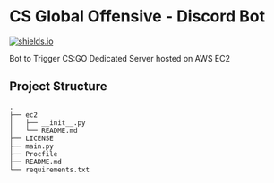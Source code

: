 # CS Global Offensive - Discord Bot

[![shields.io](https://img.shields.io/badge/MADE%20WITH-Discord.PY-%237289DA?style=for-the-badge)](https://shields.io)

Bot to Trigger CS:GO Dedicated Server hosted on AWS EC2

## Project Structure

```shell
.
├── ec2
│   ├── __init__.py
│   └── README.md
├── LICENSE
├── main.py
├── Procfile
├── README.md
└── requirements.txt
```